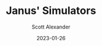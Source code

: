 ---
layout: podcast
title: "Janus' Simulators"
author: Scott Alexander
description: https://astralcodexten.substack.com/p/janus-simulators
date: 2023-01-26
length: 2979269
duration: 745
guid: janus-simulators
---
